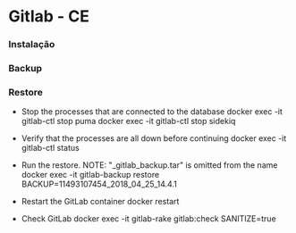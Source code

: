 # Gitlab - CE

### Instalação

### Backup

### Restore
- Stop the processes that are connected to the database
docker exec -it <name of container> gitlab-ctl stop puma
docker exec -it <name of container> gitlab-ctl stop sidekiq

- Verify that the processes are all down before continuing
docker exec -it <name of container> gitlab-ctl status

- Run the restore. NOTE: "_gitlab_backup.tar" is omitted from the name
docker exec -it <name of container> gitlab-backup restore BACKUP=11493107454_2018_04_25_14.4.1

- Restart the GitLab container
docker restart <name of container>

- Check GitLab
docker exec -it <name of container> gitlab-rake gitlab:check SANITIZE=true